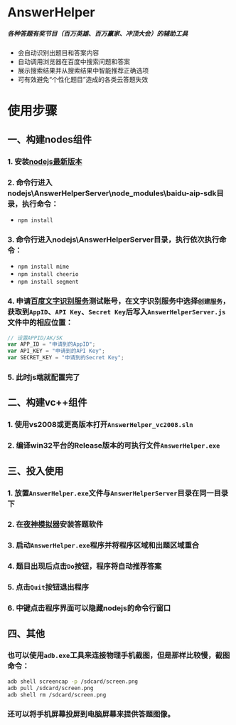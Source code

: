 # AnswerHelper
##### 各种答题有奖节目（百万英雄、百万赢家、冲顶大会）的辅助工具
* 会自动识别出题目和答案内容
* 自动调用浏览器在百度中搜索问题和答案
* 展示搜索结果并从搜索结果中智能推荐正确选项
* 可有效避免“个性化题目”造成的各类云答题失效
# 使用步骤
## 一、构建nodes组件
### 1. 安装[nodejs最新版本](http://nodejs.cn/download/)
### 2. 命令行进入nodejs\AnswerHelperServer\node_modules\baidu-aip-sdk目录，执行命令：
* `npm install`
### 3. 命令行进入nodejs\AnswerHelperServer目录，执行依次执行命令：
* `npm install mime`
* `npm install cheerio`
* `npm install segment`
### 4. 申请[百度文字识别服务](https://ai.baidu.com/tech/ocr)测试账号，在文字识别服务中选择`创建服务`，获取到`AppID`、`API Key`、`Secret Key`后写入`AnswerHelperServer.js`文件中的相应位置：
```javascript
// 设置APPID/AK/SK
var APP_ID = "申请到的AppID";
var API_KEY = "申请到的API Key";
var SECRET_KEY = "申请到的Secret Key";
```
### 5. 此时js端就配置完了
## 二、构建vc++组件
### 1. 使用vs2008或更高版本打开`AnswerHelper_vc2008.sln`
### 2. 编译win32平台的Release版本的可执行文件`AnswerHelper.exe`
## 三、投入使用
### 1. 放置`AnswerHelper.exe`文件与`AnswerHelperServer`目录在同一目录下
### 2. 在[夜神模拟器](https://www.yeshen.com/)安装答题软件
### 3. 启动`AnswerHelper.exe`程序并将程序区域和出题区域重合
### 4. 题目出现后点击`Do`按钮，程序将自动推荐答案
### 5. 点击`Quit`按钮退出程序
### 6. 中键点击程序界面可以隐藏nodejs的命令行窗口
## 四、其他
### 也可以使用`adb.exe`工具来连接物理手机截图，但是那样比较慢，截图命令：
```bash
adb shell screencap -p /sdcard/screen.png
adb pull /sdcard/screen.png
adb shell rm /sdcard/screen.png
```
### 还可以将手机屏幕投屏到电脑屏幕来提供答题图像。